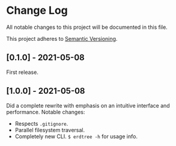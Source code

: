 # Change Log
All notable changes to this project will be documented in this file.
 
This project adheres to [Semantic Versioning](http://semver.org/).
 
## [0.1.0] - 2021-05-08

First release.

## [1.0.0] - 2021-05-08

Did a complete rewrite with emphasis on an intuitive interface and performance. Notable changes:
- Respects `.gitignore`.
- Parallel filesystem traversal.
- Completely new CLI. `$ erdtree -h` for usage info.

